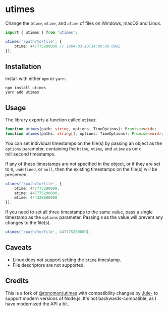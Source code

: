 # utimes

Change the `btime`, `mtime`, and `atime` of files on Windows, macOS and Linux.

```ts
import { utimes } from 'utimes';

utimes('/path/to/file', {
	btime: 447775200000 // 1984-03-10T14:00:00.000Z
});
```

## Installation

Install with either `npm` or `yarn`:

```
npm install utimes
yarn add utimes
```

## Usage

The library exports a function called `utimes`:

```ts
function utimes(path: string, options: TimeOptions): Promise<void>;
function utimes(paths: string[], options: TimeOptions): Promise<void>;
```

You can set individual timestamps on the file(s) by passing an object as the `options` parameter, containing the `btime`, `mtime`, and `atime` as unix millisecond timestamps.

If any of these timestamps are not specified in the object, or if they are set to `0`, `undefined`, or `null`, then the existing timestamps on the file(s) will be preserved.

```ts
utimes('/path/to/file', {
	btime: 447775200000,
	atime: 447775200000,
	mtime: 444328600000
});
```

If you need to set all three timestamps to the same value, pass a single timestamp as the `options` parameter. Passing `0` as the value will prevent any changes to the file(s).

```ts
utimes('/path/to/file', 447775200000);
```

## Caveats

- Linux does not support setting the `btime` timestamp.
- File descriptors are not supported.

## Credits

This is a fork of [@ronomon/utimes](https://www.npmjs.com/package/@ronomon/utimes) with compatibility changes by [Jule-](https://github.com/Jule-) to support modern versions of Node.js. It's not backwards-compatible, as I have modernized the API a bit.
